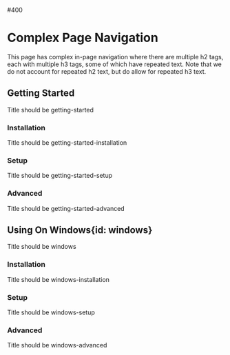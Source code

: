 #400

# Complex Page Navigation

This page has complex in-page navigation where there are multiple h2 tags, each with multiple h3 tags, some of which have repeated text. Note that we do not account for repeated h2 text, but do allow for repeated h3 text.

## Getting Started
Title should be getting-started
### Installation
Title should be getting-started-installation
### Setup
Title should be getting-started-setup
### Advanced
Title should be getting-started-advanced

## Using On Windows{id: windows}
Title should be windows
### Installation
Title should be windows-installation
### Setup
Title should be windows-setup
### Advanced
Title should be windows-advanced

